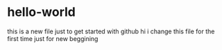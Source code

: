 # hello-world
this is a new file just to get started with github
hi i change this file for the first time just for new beggining
